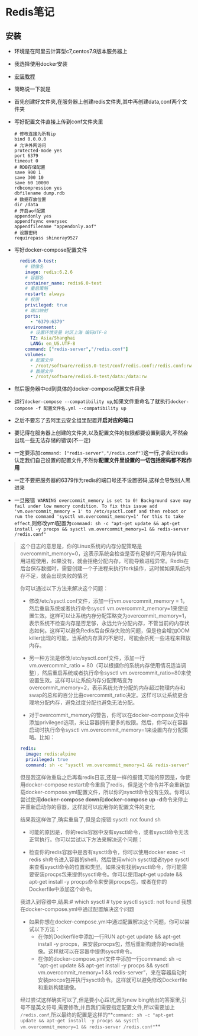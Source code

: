 # Redis笔记

## 安装

- 环境是在阿里云计算型c7,centos7.9版本服务器上

- 我选择使用docker安装

- [安装教程](https://blog.csdn.net/weixin_40461281/article/details/111291847)

- 简略说一下就是

- 首先创建好文件夹,在服务器上创建redis文件夹,其中再创建data,conf两个文件夹

- 写好配置文件直接上传到conf文件夹里

  ```shell
  # 修改连接为所有ip
  bind 0.0.0.0
  # 允许外网访问
  protected-mode yes
  port 6379
  timeout 0
  # RDB存储配置
  save 900 1
  save 300 10
  save 60 10000
  rdbcompression yes
  dbfilename dump.rdb
  # 数据存放位置
  dir /data
  # 开启aof配置
  appendonly yes
  appendfsync everysec
  appendfilename "appendonly.aof"
  # 设置密码
  requirepass shineray9527
  ```

- 写好docker-compose配置文件

  ```yml
    redis6.0-test:
      # 镜像名
      image: redis:6.2.6
      # 容器名
      container_name: redis6.0-test
      # 重启策略
      restart: always
      # 权限
      privileged: true
      # 端口映射
      ports:
        - "6379:6379"
      environment:
        # 设置环境变量 时区上海 编码UTF-8
        TZ: Asia/Shanghai
        LANG: en_US.UTF-8
      command: ["redis-server","/redis.conf"]
      volumes:
        # 配置文件
        - /root/software/redis6.0-test/conf/redis.conf:/redis.conf:rw
        # 数据文件
        - /root/software/redis6.0-test/data:/data:rw
  ```

- 然后服务器中cd到具体的docker-compose配置文件目录

- 运行`docker-compose --compatibility up`,如果文件重命名了就执行`docker-compose -f 配置文件名.yml --compatibility up`

- 之后不要忘了去阿里云安全组里配置**开启对应的端口**

- 要记得在服务器上创建的文件夹,以及配置文件的权限都要设置到最大,不然会出现一些无法存储的错误(不一定)

- 一定要添加`command: ["redis-server","/redis.conf"]`这一行,才会让redis认定我们自己设置的配置文件,不然你**配置文件里设置的一切包括密码都不起作用**

- 一定不要把服务器的6379作为redis的端口号还不设置密码,这样会导致别人黑进来

- 一旦报错` WARNING overcommit_memory is set to 0! Background save may fail under low memory condition. To fix this issue add 'vm.overcommit_memory = 1' to /etc/sysctl.conf and then reboot or run the command 'sysctl vm.overcommit_memory=1' for this to take effect`,则修改yml配置为`command: sh -c "apt-get update && apt-get install -y procps && sysctl vm.overcommit_memory=1 && redis-server /redis.conf"`

> 这个日志的意思是，你的Linux系统的内存分配策略是overcommit_memory=0，这表示系统会检查是否有足够的可用内存供应用进程使用，如果没有，就会拒绝分配内存，可能导致进程异常。Redis在后台保存数据时，需要创建一个子进程来执行fork操作，这时候如果系统内存不足，就会出现失败的情况
>
> 你可以通过以下方法来解决这个问题：
>
> - 修改/etc/sysctl.conf文件，添加一行vm.overcommit_memory = 1，然后重启系统或者执行命令sysctl vm.overcommit_memory=1来使设置生效。这样可以让系统内存分配策略变为overcommit_memory=1，表示系统不检查内存是否足够，永远允许分配内存，不管当前的内存状态如何。这样可以避免Redis后台保存失败的问题，但是也会增加OOM killer出现的可能，当系统内存真的不足时，可能会杀死一些进程来释放内存。
> - 另一种方法是修改/etc/sysctl.conf文件，添加一行vm.overcommit_ratio = 80（可以根据你的系统内存使用情况适当调整），然后重启系统或者执行命令sysctl vm.overcommit_ratio=80来使设置生效。这样可以让系统内存分配策略变为overcommit_memory=2，表示系统允许分配的内存超过物理内存和swap的总和的百分比由overcommit_ratio决定。这样可以让系统更合理地分配内存，避免过度分配也避免无法分配。
>
> - 对于overcommit_memory的警告，你可以在docker-compose文件中添加privileged选项，来让容器拥有更多的权限。然后，你可以在容器启动时执行命令sysctl vm.overcommit_memory=1来设置内存分配策略。比如：
>
> ```yml
> redis:
>   image: redis:alpine
>   privileged: true
>   command: sh -c "sysctl vm.overcommit_memory=1 && redis-server"
> ```
>
> 但是我这样做重启之后再看redis日志,还是一样的报错,可能的原因是，你使用docker-compose restart命令重启了redis，但是这个命令并不会重新加载docker-compose.yml配置文件，所以你的sysctl命令没有生效。你可以尝试使用**docker-compose down**和**docker-compose up -d**命令来停止并重新启动你的容器，这样就可以应用你的配置文件的变化
>
> 结果我这样做了,确实重启了,但是会报错:sysctl: not found sh
>
> - 可能的原因是，你的redis容器中没有sysctl命令，或者sysctl命令无法正常执行。你可以尝试以下方法来解决这个问题：
>
> - 检查你的redis容器中是否有sysctl命令，你可以使用docker exec -it redis sh命令进入容器的shell，然后使用which sysctl或者type sysctl来查看sysctl命令的位置和类型。如果没有找到sysctl命令，你可能需要安装procps包来提供sysctl命令。你可以使用apt-get update && apt-get install -y procps命令来安装procps包，或者在你的Dockerfile中添加这个命令。
>
> 我进入到容器中,结果:# which sysctl # type sysctl sysctl: not found 我想在docker-compose.yml中通过配置解决这个问题
>
> - 如果你想在docker-compose.yml中通过配置解决这个问题，你可以尝试以下方法：
>   - 在你的Dockerfile中添加一行RUN apt-get update && apt-get install -y procps，来安装procps包，然后重新构建你的redis镜像。这样就可以在容器中提供sysctl命令。
>   - 在你的docker-compose.yml文件中添加一行command: sh -c “apt-get update && apt-get install -y procps && sysctl vm.overcommit_memory=1 && redis-server”，来在容器启动时安装procps包并执行sysctl命令。这样就可以避免修改Dockerfile和重新构建镜像。
>
> 经过尝试这样确实可以了,但是要小心踩坑,因为new bing给出的答案里,引号不是英文符号,需要修改,并且我们需要指定配置文件,所以需要加上 `/redis.conf`,所以最终的配置是这样的**`command: sh -c "apt-get update && apt-get install -y procps && sysctl vm.overcommit_memory=1 && redis-server /redis.conf"`**




